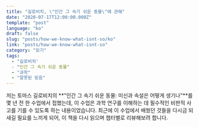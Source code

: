 ```yaml
---
title: "길로비치, \"인간 그 속기 쉬운 동물\"에 관해"
date: "2020-07-17T12:00:00.000Z"
template: "post"
language: "ko"
draft: false
slug: "posts/how-we-know-what-isnt-so/ko"
link: "posts/how-we-know-what-isnt-so"
category: "읽기"
tags:
  - "길로비치'
  - "인간 그 속기 쉬운 동물"
  - "과학"
  - "잘못된 믿음"
---
```


저는 토마스 길로비치의 **"인간 그 속기 쉬운 동물: 미신과 속설은 어떻게 생기나"**를 몇 년 전 한 수업에서 접했는데, 이 수업은 과학 연구를 이해하는 데 필수적인 비판적 사고를 기를 수 있도록 하는 내용이었습니다. 최근에 이 수업에서 배웠던 것들을 다시금 되새길 필요를 느끼게 되어, 이 책을 다시 읽으며 챕터별로 리뷰해보려 합니다.